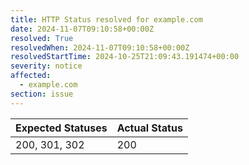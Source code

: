 ```yaml
---
title: HTTP Status resolved for example.com
date: 2024-11-07T09:10:58+00:00Z
resolved: True
resolvedWhen: 2024-11-07T09:10:58+00:00Z
resolvedStartTime: 2024-10-25T21:09:43.191474+00:00
severity: notice
affected:
  - example.com
section: issue
---
```


| Expected Statuses | Actual Status  |
|-------------------|----------------|
| 200, 301, 302 | 200 |
